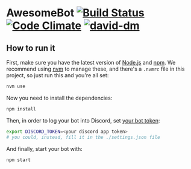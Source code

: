 # AwesomeBot [![Build Status](https://travis-ci.org/rgoliveira/AwesomeBot.svg?branch=master)](https://travis-ci.org/rgoliveira/AwesomeBot) [![Code Climate](https://codeclimate.com/github/rgoliveira/AwesomeBot/badges/gpa.svg)](https://codeclimate.com/github/rgoliveira/AwesomeBot) [![david-dm](https://david-dm.org/rgoliveira/AwesomeBot.svg)](https://david-dm.org/rgoliveira/AwesomeBot)

## How to run it
First, make sure you have the latest version of [Node.js](https://nodejs.org/) and [npm](https://github.com/npm/npm).
We recommend using [nvm](https://github.com/creationix/nvm) to manage these, and there's a `.nvmrc` file in this project, so just run this and you're all set:
```sh
nvm use
```

Now you need to install the dependencies:
```sh
npm install
```

Then, in order to log your bot into Discord, set [your bot token](https://discordapp.com/developers/applications/me):
```sh
export DISCORD_TOKEN=<your discord app token>
# you could, instead, fill it in the ./settings.json file
```

And finally, start your bot with:
```sh
npm start
```
